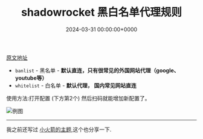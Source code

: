 ﻿---
title: shadowrocket 黑白名单代理规则 # 标题
slug: shadowrocketrules # url(注释掉 和标题相同)
image: shadowrocket.png # 头图，注释掉，否则会有一个难看的呃加载不出来的图片
# description: xxxx # 描述小字(注释掉 不显示描述)

date: 2024-03-31 00:00:00+0000 # 日期时间，如果时间未到，post 不会显示(注释掉 不显示日期)
# weight: 1 # 权重越小，放到越前面   (注释掉 日期排序)

tags: # 只能在侧面看到的标签,会显示在文章的底部
    - shadowrocket

# categories: #会显示在 post 上面的分类
#     - themes
#     - syntax
---


[原文地址](https://johnshall.github.io/Shadowrocket-ADBlock-Rules-Forever/#%E9%BB%91%E5%90%8D%E5%8D%95%E8%BF%87%E6%BB%A4--%E5%B9%BF%E5%91%8A)


- `banlist` - 黑名单 - **默认直连，只有很常见的外国网站代理（google、youtube等）**
- `whitelist` - 白名单 - **默认代理， 国内常见网站直连**

使用方法:打开配置 (下方第2个) 然后扫码就能增加新配置了。

![例图](https://img2.imgtp.com/2024/03/31/s0MQBw8a.png)

---
我之前还写过 [小火箭的主题](https://cornradio.github.io/unimportant_sites/ShadowrocketTheme/RocketThemes.html),这个也分享一下.
